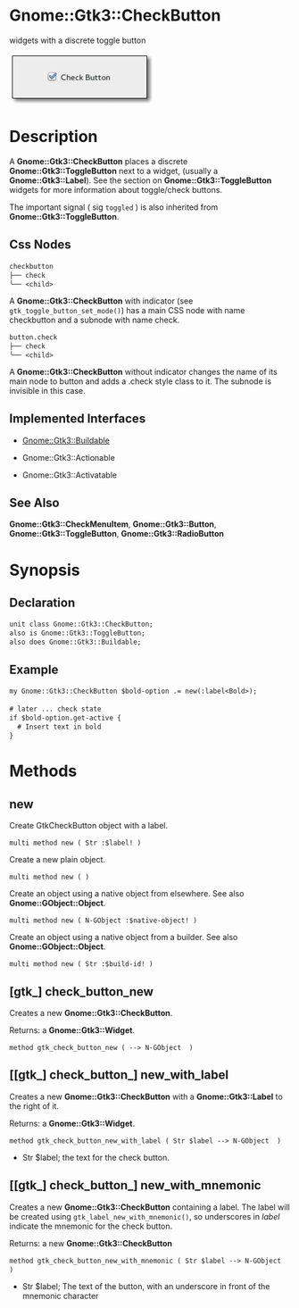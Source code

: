 Gnome::Gtk3::CheckButton
========================

widgets with a discrete toggle button

![](images/check-button.png)

Description
===========

A **Gnome::Gtk3::CheckButton** places a discrete **Gnome::Gtk3::ToggleButton** next to a widget, (usually a **Gnome::Gtk3::Label**). See the section on **Gnome::Gtk3::ToggleButton** widgets for more information about toggle/check buttons.

The important signal ( sig `toggled` ) is also inherited from **Gnome::Gtk3::ToggleButton**.

Css Nodes
---------

    checkbutton
    ├── check
    ╰── <child>

A **Gnome::Gtk3::CheckButton** with indicator (see `gtk_toggle_button_set_mode()`) has a main CSS node with name checkbutton and a subnode with name check.

    button.check
    ├── check
    ╰── <child>

A **Gnome::Gtk3::CheckButton** without indicator changes the name of its main node to button and adds a .check style class to it. The subnode is invisible in this case.

Implemented Interfaces
----------------------

  * [Gnome::Gtk3::Buildable](Buildable.html)

  * Gnome::Gtk3::Actionable

  * Gnome::Gtk3::Activatable

See Also
--------

**Gnome::Gtk3::CheckMenuItem**, **Gnome::Gtk3::Button**, **Gnome::Gtk3::ToggleButton**, **Gnome::Gtk3::RadioButton**

Synopsis
========

Declaration
-----------

    unit class Gnome::Gtk3::CheckButton;
    also is Gnome::Gtk3::ToggleButton;
    also does Gnome::Gtk3::Buildable;

Example
-------

    my Gnome::Gtk3::CheckButton $bold-option .= new(:label<Bold>);

    # later ... check state
    if $bold-option.get-active {
      # Insert text in bold
    }

Methods
=======

new
---

Create GtkCheckButton object with a label.

    multi method new ( Str :$label! )

Create a new plain object.

    multi method new ( )

Create an object using a native object from elsewhere. See also **Gnome::GObject::Object**.

    multi method new ( N-GObject :$native-object! )

Create an object using a native object from a builder. See also **Gnome::GObject::Object**.

    multi method new ( Str :$build-id! )

[gtk_] check_button_new
-----------------------

Creates a new **Gnome::Gtk3::CheckButton**.

Returns: a **Gnome::Gtk3::Widget**.

    method gtk_check_button_new ( --> N-GObject  )

[[gtk_] check_button_] new_with_label
-------------------------------------

Creates a new **Gnome::Gtk3::CheckButton** with a **Gnome::Gtk3::Label** to the right of it.

Returns: a **Gnome::Gtk3::Widget**.

    method gtk_check_button_new_with_label ( Str $label --> N-GObject  )

  * Str $label; the text for the check button.

[[gtk_] check_button_] new_with_mnemonic
----------------------------------------

Creates a new **Gnome::Gtk3::CheckButton** containing a label. The label will be created using `gtk_label_new_with_mnemonic()`, so underscores in *label* indicate the mnemonic for the check button.

Returns: a new **Gnome::Gtk3::CheckButton**

    method gtk_check_button_new_with_mnemonic ( Str $label --> N-GObject  )

  * Str $label; The text of the button, with an underscore in front of the mnemonic character

